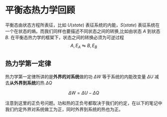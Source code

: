 # 平衡态热力学回顾 

平衡态由状态方程所表征，比如 $U(state)$ 表征系统的内能，$S(state)$ 表征系统在一个在状态的熵。而我们同样也要描述不同状态之间的转换,比如由状态 $A$ 到状态 $B$. 在平衡态热力学的框架下，状态之间的转换必须为可逆过程
$$
A,E_A\leftrightharpoons B, E_B
$$

## 热力学第一定律

热力学第一定律所讲的是**外界的对系统**做的功 $\Delta W$ 等于系统的内能改变量 $\Delta U$ 减去**从外界到系统**的热 $\Delta Q$

$$
\Delta W = \Delta U-\Delta Q
$$

注意到这里的正负号问题。功和热的正负号都取决于我们的约定，在以下的笔记中我们约定外界对系统做工为正，同时外界到系统的热也为正。